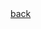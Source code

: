 <html>
<head>
	<title></title>
	<link rel="stylesheet" href="https://cdn.bootcss.com/bootstrap/3.3.7/css/bootstrap.min.css" integrity="sha384-BVYiiSIFeK1dGmJRAkycuHAHRg32OmUcww7on3RYdg4Va+PmSTsz/K68vbdEjh4u" crossorigin="anonymous">
</head>
<body>
	<a href="./">back</a>
	<script type="text/javascript">
			document.write("<ul class="row">");
		for (var i = 1; i <72 ; i++) {
			document.write("<li class="col-md-3">");
	      	document.write('<img src="images/mihrigiya'+i+'.jpeg"/>');
	      	document.write("</li>");
		}
			document.write("<ul>");
	</script>
	
</body>
</html>
